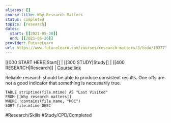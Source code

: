 ```yaml
---
aliases: []
course-title: Why Research Matters
status: completed
topics: [research]
dates:
  start: [[2021-05-30]]
  end: [[2021-06-26]]
provider: FutureLearn
url: https://www.futurelearn.com/courses/research-matters/3/todo/103777
---
```


[[000 START HERE|Start]] | [[300 STUDY|Study]] | [[400 RESEARCH|Research]] | [Course link](https://www.futurelearn.com/courses/research-matters/3/todo/103777)

Reliable research should be able to produce consistent results. One offs are not a good indicator that something is necessarily true. 

```dataview
TABLE striptime(file.mtime) AS "Last Visited"
FROM [[Why research matters]]
WHERE !contains(file.name, "MOC")
SORT file.mtime DESC
```



#Research/Skills 
#Study/CPD/Completed
